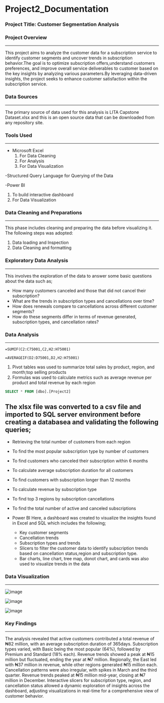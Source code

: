# Project2_Documentation

### Project Title: Customer Segmentation Analysis

### Project Overview
---
This project aims to analyze the customer data for a subscription service to identify customer segments and uncover trends in subscription behavior.The goal is to optimize subscription offers,understand customers preferences, and improve overall service deliverables to customer based on the key insights by analyzing various parameters.By leveraging data-driven insights, the project seeks to enhance customer satisfaction within the subscription service.

### Data Sources 
---
The primary source of data used for this analysis is LITA Capstone Dataset.xlsx and this is an open source data that can be downloaded from any repository site.

### Tools Used
---
- Microsoft Excel
  1. For Data Cleaning
  2. For Analysis
  3. For Data Visualization
     
-Structured Query Language for Querying of the Data

-Power BI 
  1. To build interactive dashboard
  2. For Data Visualization

### Data Cleaning and Preparations
---
This phase includes cleaning and preparing the data before visualizing it. The following steps was adopted:
  1. Data loading and Inspection
  2. Data Cleaning and formatting

### Exploratory Data Analysis
---
This involves the exploration of the data to answer some basic questions about the data such as;
- How many customers canceled and those that did not cancel their subscription?
- What are the trends in subscription types and cancellations over time?
- How does renewals compare to cancellations across different customer segments?
- How do these segments differ in terms of revenue generated, subscription types, and cancellation rates?

### Data Analysis
---
```Excel
=SUMIF(C2:C75001,C2,H2:H75001)
```
```
=AVERAGEIF(D2:D75001,D2,H2:H75001)
```
  1. Pivot tables was used to summarize total sales by product, region, and month;top selling products
  2. Formulas was used to calculate metrics such as average revenue per product and total revenue by each region


```SQL
SELECT * FROM [dbo].[Project2]
```
The xlsx file was converted to a csv file and  imported to SQL server environment before creating a databasea and validating the following queries;
  - 
  - Retrieving the total number of customers from each region
  - To find the most popular subscription type by number of customers
  - To find customers who canceled their subscription within 6 months
  - To calculate average subscription duration for all customers
  - To find customers with subscription longer than 12  months
  - To calculate revenue by subscription type
  - To find top 3 regions by subscription cancellations
  - To find the total number of active and canceled subscriptions

- Power BI
  Here, a dashboard was created to visualize the insights found in Excel and SQL which includes the following;
  - Key customer segments
  - Cancellation trends
  - Subscription types and trends
  - Slicers to filter the customer data to identify subscription trends based on cancellation status,region and subscription type.
  - Bar charts, line chart, tree map, donot chart, and cards was also used to visualize trends in the data

### Data Visualization
---									
![image](https://github.com/user-attachments/assets/4e17c83a-7b0e-40d1-839c-3a0671f51419)

![image](https://github.com/user-attachments/assets/492b2810-0bb8-4df1-9842-84ee4e89c59f)

![image](https://github.com/user-attachments/assets/eeca6757-996a-4a9a-95bb-40ff4cbe1537)

### Key Findings
---
The analysis revealed that active customers contributed a total revenue of ₦82 million, with an average subscription duration of 365days. Subscription types varied, with Basic being the most popular (64%), followed by Premium and Standard (18% each). Revenue trends showed a peak at ₦15 million but fluctuated, ending the year at ₦7 million. Regionally, the East led with ₦37 million in revenue, while other regions generated ₦15 million each. Cancellation patterns were also irregular, with spikes in March and the third quarter. Revenue trends peaked at ₦15 million mid-year, closing at ₦7 million in December. Interactive slicers for subscription type, region, and cancellation status allowed a dynamic exploration of insights across the dashboard, adjusting visualizations in real-time for a comprehensive view of customer behavior.
